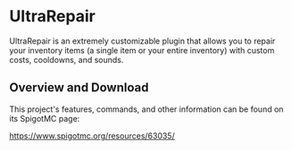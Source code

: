 # UltraRepair

UltraRepair is an extremely customizable plugin that allows you to repair your inventory items (a
single item or your entire inventory) with custom costs, cooldowns, and sounds.

## Overview and Download

This project's features, commands, and other information can be found on its SpigotMC page:

https://www.spigotmc.org/resources/63035/
